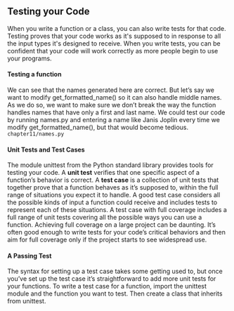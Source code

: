 ## Testing your Code
When you write a function or a class, you can also write tests for that code. Testing proves that your code works as it's supposed to in response to all the input types it's designed to receive. When you write tests, you can be confident that your code will work correctly as more people begin to use your programs.

#### Testing a function 
We can see that the names generated here are correct. But let’s say we
want to modify get_formatted_name() so it can also handle middle names.
As we do so, we want to make sure we don’t break the way the function
handles names that have only a first and last name. We could test our code
by running names.py and entering a name like Janis Joplin every time we
modify get_formatted_name(), but that would become tedious.
```chapter11/names.py```

#### Unit Tests and Test Cases
The module unittest from the Python standard library provides tools for
testing your code. A **unit test** verifies that one specific aspect of a function’s behavior is correct. A **test case** is a collection of unit tests that together prove that a function behaves as it’s supposed to, within the full range of situations you expect it to handle. A good test case considers all the possible kinds of input a function could receive and includes tests to represent each of these situations. A test case with full coverage includes a full range of unit tests covering all the possible ways you can use a function. Achieving full coverage on a large project can be daunting. It’s often good enough to write
tests for your code’s critical behaviors and then aim for full coverage only if
the project starts to see widespread use.

#### A Passing Test
The syntax for setting up a test case takes some getting used to, but once
you’ve set up the test case it’s straightforward to add more unit tests for your
functions. To write a test case for a function, import the unittest module
and the function you want to test. Then create a class that inherits from
unittest.


